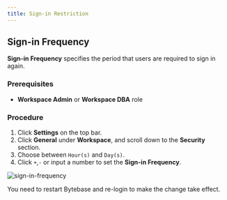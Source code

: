 ```yaml
---
title: Sign-in Restriction
---
```


## Sign-in Frequency

<PricingPlanBlock feature_name='SIGNIN_FREQUENCY' />

**Sign-in Frequency** specifies the period that users are required to sign in again.

### Prerequisites

- **Workspace Admin** or **Workspace DBA** role

### Procedure

1. Click **Settings** on the top bar.
2. Click **General** under **Workspace**, and scroll down to the **Security** section.
3. Choose between `Hour(s)` and `Day(s)`.
4. Click `+`,`-` or input a number to set the **Sign-in Frequency**.

![sign-in-frequency](/content/docs/administration/sign-in-restriction/bb-sign-in-frequency.webp)

<HintBlock type="info">

You need to restart Bytebase and re-login to make the change take effect.

</HintBlock>
